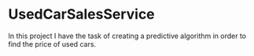 # UsedCarSalesService
In this project I have the task of creating a predictive algorithm in order to find the price of used cars.
